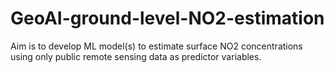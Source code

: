 # GeoAI-ground-level-NO2-estimation
 Aim is to develop ML model(s) to estimate surface NO2 concentrations using only public remote sensing data as predictor variables.

